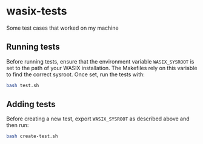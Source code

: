 # wasix-tests
Some test cases that worked on my machine

## Running tests

Before running tests, ensure that the environment variable `WASIX_SYSROOT` is set
to the path of your WASIX installation. The Makefiles rely on this variable to
find the correct sysroot. Once set, run the tests with:

```bash
bash test.sh
```

## Adding tests

Before creating a new test, export `WASIX_SYSROOT` as described above and then run:

```bash
bash create-test.sh
```
